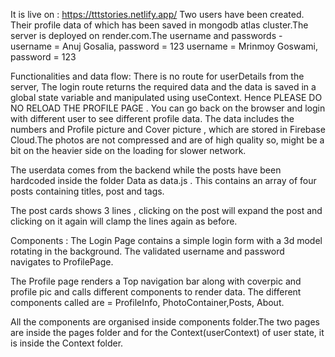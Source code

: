 It is live on : https://tttstories.netlify.app/
Two users have been created. Their profile data of which has been saved in  mongodb atlas cluster.The server is deployed on render.com.The username and passwords - 
username = Anuj Gosalia, password = 123
username = Mrinmoy Goswami, password = 123

Functionalities and data flow:
There is no route for userDetails from the server, The login route returns the required data and the data is saved in a global state variable and manipulated using useContext. Hence PLEASE DO NO RELOAD THE PROFILE PAGE . You can go back on the browser and login with different user to see different profile data. The data includes the numbers and Profile picture and Cover picture , which are stored in Firebase Cloud.The photos are not compressed and are of high quality so, might be a bit on the heavier side on the loading for slower network.

The userdata comes from the backend while the posts have been hardcoded inside the folder Data as data.js . This contains an array of four posts containing titles, post and tags.

The post cards shows 3 lines , clicking on the post will expand the post and clicking on it again will clamp the lines again as before.

Components :
The Login Page contains a simple login form with a 3d model rotating in the background. The validated username and password navigates to ProfilePage.

The Profile page renders a Top navigation bar along with coverpic and profile pic and calls different components to render data. The different components called are = ProfileInfo, PhotoContainer,Posts, About.

All the components are organised inside components folder.The two pages are inside the pages folder and for the Context(userContext) of user state, it is inside the Context folder.

